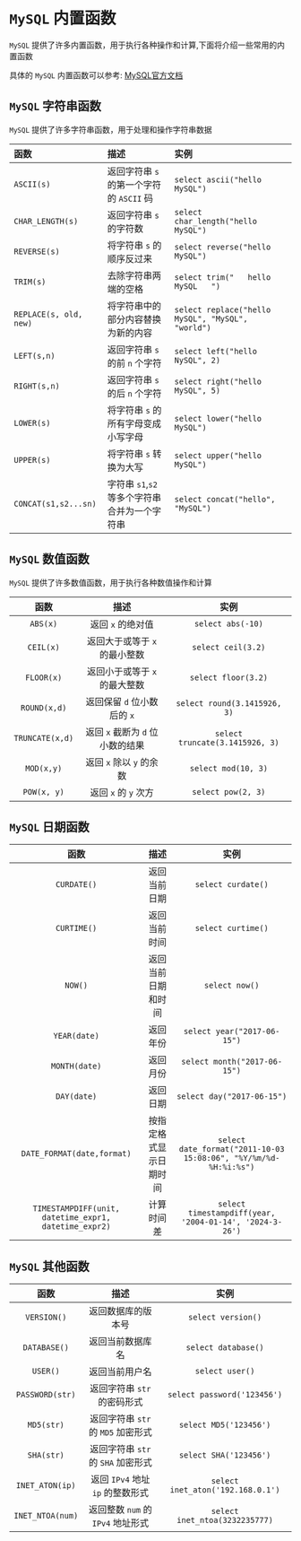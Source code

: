# `MySQL` 内置函数

`MySQL` 提供了许多内置函数，用于执行各种操作和计算,下面将介绍一些常用的内置函数

具体的 `MySQL` 内置函数可以参考: [MySQL官方文档](https://dev.mysql.com/doc/refman/5.7/en/built-in-function-reference.html)

## `MySQL` 字符串函数

`MySQL` 提供了许多字符串函数，用于处理和操作字符串数据

| 函数| 描述| 实例|
| :---| :---| :---|
| `ASCII(s)`| 返回字符串 `s` 的第一个字符的 `ASCII` 码|`select ascii("hello MySQL")`|
| `CHAR_LENGTH(s)`| 返回字符串 `s` 的字符数|`select char_length("hello MySQL")`|
| `REVERSE(s)`| 将字符串 `s` 的顺序反过来|`select reverse("hello MySQL")`|
| `TRIM(s)` | 去除字符串两端的空格 | `select trim("   hello MySQL   ")`|
| `REPLACE(s, old, new)` | 将字符串中的部分内容替换为新的内容| `select replace("hello MySQL", "MySQL", "world")`|
| `LEFT(s,n)`| 返回字符串 `s` 的前 `n` 个字符|`select left("hello NySQL", 2)`|
| `RIGHT(s,n)`| 返回字符串 `s` 的后 `n` 个字符|`select right("hello MySQL", 5)`|
| `LOWER(s)`| 将字符串 `s` 的所有字母变成小写字母|`select lower("hello MySQL")`|
| `UPPER(s)`| 将字符串 `s` 转换为大写|`select upper("hello MySQL")`|
|`CONCAT(s1,s2...sn)`|字符串 `s1`,`s2` 等多个字符串合并为一个字符串|`select concat("hello", "MySQL")`|

## `MySQL` 数值函数

`MySQL` 提供了许多数值函数，用于执行各种数值操作和计算

|函数|描述|实例|
|:---:|:---:|:---:|
|`ABS(x)`|返回 `x` 的绝对值|`select abs(-10)`|
|`CEIL(x)`|返回大于或等于 `x` 的最小整数|`select ceil(3.2)`|
|`FLOOR(x)`|返回小于或等于 `x` 的最大整数|`select floor(3.2)`|
|`ROUND(x,d)`|返回保留 `d` 位小数后的 `x`|`select round(3.1415926, 3)`|
|`TRUNCATE(x,d)`|返回 `x` 截断为 `d` 位小数的结果|`select truncate(3.1415926, 3)`|
|`MOD(x,y)`|返回 `x` 除以 `y` 的余数|`select mod(10, 3)`|
|`POW(x, y)`|返回 `x` 的 `y` 次方|`select pow(2, 3)`|

## `MySQL` 日期函数

|函数|描述|实例|
|:---:|:---:|:---:|
|`CURDATE()`|返回当前日期|`select curdate()`|
|`CURTIME()`|返回当前时间|`select curtime()`|
|`NOW()`|返回当前日期和时间|`select now()`|
|`YEAR(date)`|返回年份|`select year("2017-06-15")`|
|`MONTH(date)`|返回月份|`select month("2017-06-15")`|
|`DAY(date)`|返回日期|`select day("2017-06-15")`|
|`DATE_FORMAT(date,format)`|按指定格式显示日期时间|`select date_format("2011-10-03 15:08:06", "%Y/%m/%d-%H:%i:%s")`|
|`TIMESTAMPDIFF(unit, datetime_expr1, datetime_expr2)`|计算时间差|`select timestampdiff(year, '2004-01-14', '2024-3-26')`|

## `MySQL` 其他函数

|函数|描述|实例|
|:---:|:---:|:---:|
| `VERSION()`| 返回数据库的版本号| `select version()`|
| `DATABASE()`| 返回当前数据库名| `select database()`|
| `USER()`| 返回当前用户名| `select user()`|
| `PASSWORD(str)`| 返回字符串 `str` 的密码形式| `select password('123456')`|
| `MD5(str)`| 返回字符串 `str` 的 `MD5` 加密形式| `select MD5('123456')`|
| `SHA(str)`| 返回字符串 `str` 的 `SHA` 加密形式| `select SHA('123456')`|
| `INET_ATON(ip)`| 返回 `IPv4` 地址 `ip` 的整数形式| `select inet_aton('192.168.0.1')`|
| `INET_NTOA(num)`| 返回整数 `num` 的 `IPv4` 地址形式| `select inet_ntoa(3232235777)`|
